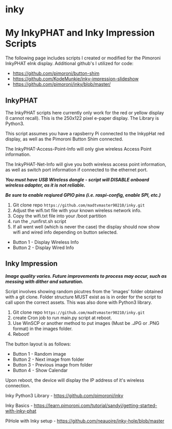 # inky #
My InkyPHAT and Inky Impression Scripts
 =============
The following page includes scripts I created or modified for the Pimoroni InkyPHAT eInk display.
Additional github's I utilized for code:
* https://github.com/pimoroni/button-shim
* https://github.com/KodeMunkie/inky-impression-slideshow
* https://github.com/pimoroni/inky/blob/master/

## InkyPHAT ##
The InkyPHAT scripts here currently only work for the red or yellow display (I cannot recall). This is the 250x122 pixel e-paper display. The Library is Python3.

This script assumes you have a rapsberry Pi connected to the InkypHat red display, as well as the Pimoroni Button Shim connected.

The InkyPHAT-Access-Point-Info will only give wireless Access Point information.

The InkyPHAT-Net-Info will give you both wireless access point information, as well as switch port information if connected to the ethernet port.

***You must have USB Wireless dongle - script will DISABLE onboard wireless adapter, as it is not reliable.***

***Be sure to enable reqiured GPIO pins (i.e. raspi-config, enable SPI, etc.)***

1. Git clone repo `https://github.com/madtvmaster90210/inky.git`
2. Adjust the wifi.txt file with your known wireless network info.
3. Copy the wifi.txt file into your /boot partition
4. run the _runfirst.sh script
5. If all went well (which is never the case) the display should now show wifi and wired info depending on button selected.
* Button 1 - Display Wireless Info
* Button 2 - Display Wired Info


## Inky Impression ##
***Image quality varies. Future improvements to process may occur, such as messing with dither and saturation.***

Script involves showing random picutres from the 'images' folder obtained with a git clone. Folder structure MUST exist as is in order for the script to call upon the correct assets. This was also done with Python3 library.
1. Git clone repo `https://github.com/madtvmaster90210/inky.git`
2. create Cron job to run main.py script at reboot.
3. Use WinSCP or another method to put images (Must be .JPG or .PNG format) in the images folder.
4. Reboot!

The button layout is as follows:
* Button 1 - Random image
* Button 2 - Next image from folder
* Button 3 - Previous image from folder
* Button 4 - Show Calendar

Upon reboot, the device will display the IP address of it's wireless connection. 


Inky Python3 Library - https://github.com/pimoroni/inky 

Inky Basics - https://learn.pimoroni.com/tutorial/sandyj/getting-started-with-inky-phat

PiHole with Inky setup - https://github.com/neauoire/inky-hole/blob/master






